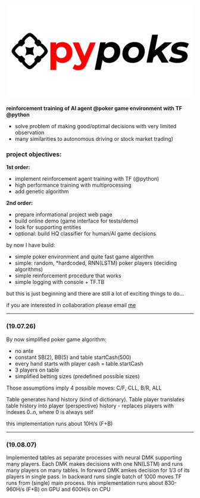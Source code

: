 ![](pypoks.png)

**reinforcement training of AI agent @poker game environment with TF @python**  
- solve problem of making good/optimal decisions with very limited observation  
- many similarities to autonomous driving or stock market trading)

### project objectives:  

**1st order:**
- implement reinforcement agent training with TF (@python)
- high performance training with multiprocessing
- add genetic algorithm  

**2nd order:**
- prepare informational project web page
- build online demo (game interface for tests/demo)
- look for supporting entities
- optional: build HQ classifier for human/AI game decisions

by now I have build:
* simple poker environment and quite fast game algorithm
* simple: random, *hardcoded, RNN(LSTM) poker players (deciding algorithms)
* simple reinforcement procedure that works
* simple logging with console + TF.TB

but this is just beginning and there are still a lot of exciting things to do...

if you are interested in collaboration please email [me](mailto:tojestprzedmalpa@gmail.com)

***
### **(19.07.26)**  

By now simplified poker game algorithm:
- no ante
- constant SB(2), BB(5) and table startCash(500)
- every hand starts with player cash = table.startCash
- 3 players on table
- simplified betting sizes (predefined possible sizes)

Those assumptions imply 4 possible moves: C/F, CLL, B/R, ALL

Table generates hand history (kind of dictionary).
Table player translates table history into player (perspective) history - replaces players with indexes 0..n, where 0 is always self

this implementation runs about 10H/s (F+B)

***
### **(19.08.07)**  

Implemented tables as separate processes with neural DMK supporting many players.
Each DMK makes decisions with one NN(LSTM) and runs many players on many tables.
In forward DMK amkes decision for 1/3 of its players in single pass. In backward runs single batch of 1000 moves
TF runs from (single) main process.
this implementation runs about 830-960H/s (F+B) on GPU and 600H/s on CPU